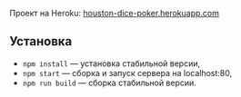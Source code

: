 Проект на Heroku: [houston-dice-poker.herokuapp.com](https://houston-dice-poker.herokuapp.com/)

## Установка

- `npm install` — установка стабильной версии,
- `npm start` — сборка и запуск сервера на localhost:80,
- `npm run build` — сборка стабильной версии.